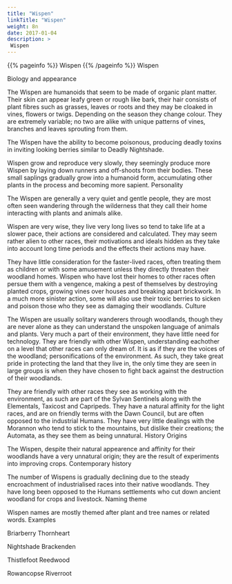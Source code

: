 ```yaml
---
title: "Wispen"
linkTitle: "Wispen"
weight: 8n
date: 2017-01-04
description: >
 Wispen
---
```


{{% pageinfo %}}
Wispen
{{% /pageinfo %}}
Wispen

Biology and appearance

The Wispen are humanoids that seem to be made of organic plant matter. Their skin can appear leafy green or rough like bark, their hair consists of plant fibres such as grasses, leaves or roots and they may be cloaked in vines, flowers or twigs. Depending on the season they change colour. They are extremely variable; no two are alike with unique patterns of vines, branches and leaves sprouting from them.

The Wispen have the ability to become poisonous, producing deadly toxins in inviting looking berries similar to Deadly Nightshade.

Wispen grow and reproduce very slowly, they seemingly produce more Wispen by laying down runners and off-shoots from their bodies. These small saplings gradually grow into a humanoid form, accumulating other plants in the process and becoming more sapient.
Personality

The Wispen are generally a very quiet and gentle people, they are most often seen wandering through the wilderness that they call their home interacting with plants and animals alike.

Wispen are very wise, they live very long lives so tend to take life at a slower pace, their actions are considered and calculated. They may seem rather alien to other races, their motivations and ideals hidden as they take into account long time periods and the effects their actions may have.

They have little consideration for the faster-lived races, often treating them as children or with some amusement unless they directly threaten their woodland homes. Wispen who have lost their homes to other races often persue them with a vengence, making a pest of themselves by destroying planted crops, growing vines over houses and breaking apart brickwork. In a much more sinister action, some will also use their toxic berries to sicken and poison those who they see as damaging their woodlands.
Culture

The Wispen are usually solitary wanderers through woodlands, though they are never alone as they can understand the unspoken language of animals and plants. Very much a part of their environment, they have little need for technology. They are friendly with other Wispen, understanding eachother on a level that other races can only dream of. It is as if they are the voices of the woodland; personifications of the environment. As such, they take great pride in protecting the land that they live in, the only time they are seen in large groups is when they have chosen to fight back against the destruction of their woodlands.

They are friendly with other races they see as working with the environment, as such are part of the Sylvan Sentinels along with the Elementals, Taxicost and Capripeds. They have a natural affinity for the light races, and are on friendly terms with the Dawn Council, but are often opposed to the industrial Humans. They have very little dealings with the Morannon who tend to stick to the mountains, but dislike their creations; the Automata, as they see them as being unnatural.
History
Origins

The Wispen, despite their natural appearence and affinity for their woodlands have a very unnatural origin; they are the result of experiments into improving crops.
Contemporary history

The number of Wispens is gradually declining due to the steady encroachment of industrialised races into their native woodlands. They have long been opposed to the Humans settlements who cut down ancient woodland for crops and livestock.
Naming theme

Wispen names are mostly themed after plant and tree names or related words.
Examples

Briarberry Thornheart

Nightshade Brackenden

Thistlefoot Reedwood

Rowancopse Riverroot 
